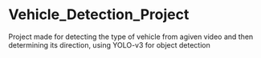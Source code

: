 # Vehicle_Detection_Project
Project made for detecting the type of vehicle from agiven video and then determining its direction, using YOLO-v3 for object detection
